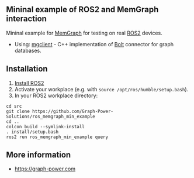 ## Mininal example of ROS2 and MemGraph interaction

Mininal example for [MemGraph](https://www.memgraph.com/) for testing on real [ROS2](https://ros.org) devices.

- Using: [mgclient](https://github.com/memgraph/mgclient) - C++ implementation of [Bolt](https://boltprotocol.org/) connector for graph databases.

## Installation
1. [Install ROS2](https://docs.ros.org/en/humble/Installation.html)
2. Activate your workplace (e.g. with `source /opt/ros/humble/setup.bash`).
3. In your ROS2 workplace directory:
```
cd src
git clone https://github.com/Graph-Power-Solutions/ros_memgraph_min_example
cd ..
colcon build --symlink-install
. install/setup.bash
ros2 run ros_memgraph_min_example query
```

## More information
- https://graph-power.com